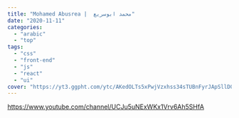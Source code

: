 ```yaml
---
title: "Mohamed Abusrea |  محمد ابوسريع"
date: "2020-11-11"
categories:
  - "arabic"
  - "top"
tags:
  - "css"
  - "front-end"
  - "js"
  - "react"
  - "ui"
cover: "https://yt3.ggpht.com/ytc/AKedOLTs5xPwjVzxhss34sTUBnFyrJApSllD0pa3oQaOhw=s88-c-k-c0x00ffffff-no-rj"
---
```


https://www.youtube.com/channel/UCJu5uNExWKx1Vrv6Ah5SHfA
